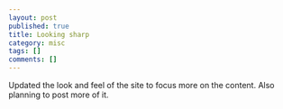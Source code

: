 ```yaml
---
layout: post
published: true
title: Looking sharp
category: misc
tags: []
comments: []
---
```


Updated the look and feel of the site to focus more on the content. Also planning to post more of it.
